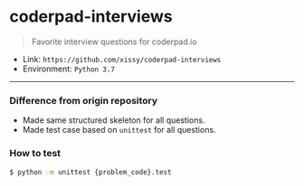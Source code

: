 # coderpad-interviews
> Favorite interview questions for coderpad.io

- Link: `https://github.com/xissy/coderpad-interviews`
- Environment: `Python 3.7`

-----

### Difference from origin repository

- Made same structured skeleton for all questions.
- Made test case based on `unittest` for all questions.

### How to test

```bash
$ python -m unittest {problem_code}.test
```